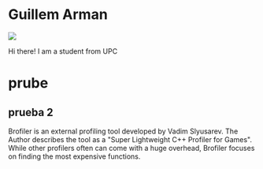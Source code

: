# Guillem Arman

![](http://imgur.com/dhPxDVe.png)

Hi there! I am a student from UPC 

 # prube
 ## prueba 2


Brofiler is an external profiling tool developed by Vadim Slyusarev. The Author describes the tool as a "Super Lightweight C++ Profiler for Games". While other profilers often can come with a huge overhead, Brofiler focuses on finding the most expensive functions.

